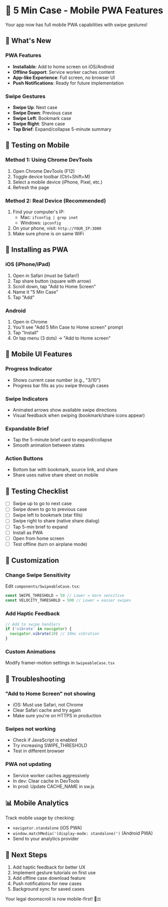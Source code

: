 # 📱 5 Min Case - Mobile PWA Features

Your app now has full mobile PWA capabilities with swipe gestures!

## 🎯 What's New

### PWA Features
- **Installable**: Add to home screen on iOS/Android
- **Offline Support**: Service worker caches content
- **App-like Experience**: Full screen, no browser UI
- **Push Notifications**: Ready for future implementation

### Swipe Gestures
- **Swipe Up**: Next case
- **Swipe Down**: Previous case  
- **Swipe Left**: Bookmark case
- **Swipe Right**: Share case
- **Tap Brief**: Expand/collapse 5-minute summary

## 📲 Testing on Mobile

### Method 1: Using Chrome DevTools
1. Open Chrome DevTools (F12)
2. Toggle device toolbar (Ctrl+Shift+M)
3. Select a mobile device (iPhone, Pixel, etc.)
4. Refresh the page

### Method 2: Real Device (Recommended)
1. Find your computer's IP:
   - Mac: `ifconfig | grep inet`
   - Windows: `ipconfig`
2. On your phone, visit: `http://YOUR_IP:3000`
3. Make sure phone is on same WiFi

## 🚀 Installing as PWA

### iOS (iPhone/iPad)
1. Open in Safari (must be Safari!)
2. Tap share button (square with arrow)
3. Scroll down, tap "Add to Home Screen"
4. Name it "5 Min Case"
5. Tap "Add"

### Android
1. Open in Chrome
2. You'll see "Add 5 Min Case to Home screen" prompt
3. Tap "Install"
4. Or tap menu (3 dots) → "Add to Home screen"

## 🎨 Mobile UI Features

### Progress Indicator
- Shows current case number (e.g., "3/10")
- Progress bar fills as you swipe through cases

### Swipe Indicators
- Animated arrows show available swipe directions
- Visual feedback when swiping (bookmark/share icons appear)

### Expandable Brief
- Tap the 5-minute brief card to expand/collapse
- Smooth animation between states

### Action Buttons
- Bottom bar with bookmark, source link, and share
- Share uses native share sheet on mobile

## 🧪 Testing Checklist

- [ ] Swipe up to go to next case
- [ ] Swipe down to go to previous case
- [ ] Swipe left to bookmark (star fills)
- [ ] Swipe right to share (native share dialog)
- [ ] Tap 5-min brief to expand
- [ ] Install as PWA
- [ ] Open from home screen
- [ ] Test offline (turn on airplane mode)

## 🔧 Customization

### Change Swipe Sensitivity
Edit `components/SwipeableCase.tsx`:
```typescript
const SWIPE_THRESHOLD = 50 // Lower = more sensitive
const VELOCITY_THRESHOLD = 500 // Lower = easier swipes
```

### Add Haptic Feedback
```typescript
// Add to swipe handlers
if ('vibrate' in navigator) {
  navigator.vibrate(10) // 10ms vibration
}
```

### Custom Animations
Modify framer-motion settings in `SwipeableCase.tsx`

## 🐛 Troubleshooting

### "Add to Home Screen" not showing
- iOS: Must use Safari, not Chrome
- Clear Safari cache and try again
- Make sure you're on HTTPS in production

### Swipes not working
- Check if JavaScript is enabled
- Try increasing SWIPE_THRESHOLD
- Test in different browser

### PWA not updating
- Service worker caches aggressively
- In dev: Clear cache in DevTools
- In prod: Update CACHE_NAME in sw.js

## 📊 Mobile Analytics

Track mobile usage by checking:
- `navigator.standalone` (iOS PWA)
- `window.matchMedia('(display-mode: standalone)')` (Android PWA)
- Send to your analytics provider

## 🚀 Next Steps

1. Add haptic feedback for better UX
2. Implement gesture tutorials on first use
3. Add offline case download feature
4. Push notifications for new cases
5. Background sync for saved cases

Your legal doomscroll is now mobile-first! 📱⚖️
